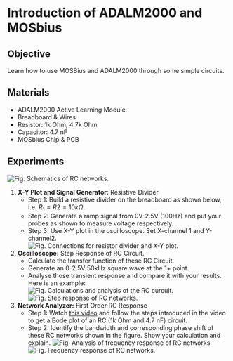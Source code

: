 # Introduction of ADALM2000 and MOSbius
## Objective
Learn how to use MOSBius and ADALM2000 through some simple circuits. 
## Materials
* ADALM2000 Active Learning Module
* Breadboard & Wires
* Resistor: 1k Ohm, 4.7k Ohm
* Capacitor: 4.7 nF
* MOSbius Chip & PCB

## Experiments
![Fig. Schematics of RC networks.](<img/RC networks.png>)
1. **X-Y Plot and Signal Generator:** Resistive Divider
   * Step 1: Build a resistive divider on the breadboard as shown below, i.e. $R_1=R2=10k \Omega$. 
   * Step 2: Generate a ramp signal from 0V-2.5V (100Hz) and put your probes as shown to measure voltage respectively. 
   * Step 3: Use X-Y plot in the oscilloscope. Set X-channel 1 and Y-channel2.  
![Fig. Connections for resistor divider and X-Y plot. ](img/Ramp_X_Y_Resistor_Devider.png)
2. **Oscilloscope:** Step Response of RC Circuit. 
   * Calculate the transfer function of these RC Circuit. 
   * Generate an 0-2.5V 50kHz square wave at the 1+ point. 
   * Analyse those transient response and compare it with your results.
Here is an example:
![Fig. Calculations and analysis of the RC curcuit.](<img/Calculation and Analysis of RC networks.png>)
![Fig. Step response of RC networks. ](img/Step_Response_of_RC.png)
1. **Network Analyzer:** First Order RC Response
   * Step 1: Watch [this video](https://www.youtube.com/watch?v=VZqPyR455UE&list=PLE6soOeVPOJ0Pj5sMui4KPDiTa7HY50y3&index=10) and follow the steps introduced in the video to get a Bode plot of an RC (1k Ohm and 4.7 nF) circuit. 
   * Step 2: Identify the bandwidth and corresponding phase shift of these RC networks shown in the figure. Show your calculation and explain. 
![Fig. Analysis of frequency response of RC networks](<img/Analysis frequency response of RC networks.png>)
![Fig. Frequency response of RC networks. ](img/Frequency_Response_of_RC.png)
